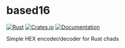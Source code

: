 # based16

[![Rust](https://github.com/DoumanAsh/based16/actions/workflows/rust.yml/badge.svg)](https://github.com/DoumanAsh/based16/actions/workflows/rust.yml)
[![Crates.io](https://img.shields.io/crates/v/based16.svg)](https://crates.io/crates/based16)
[![Documentation](https://docs.rs/based16/badge.svg)](https://docs.rs/crate/based16/)

Simple HEX encoder/decoder for Rust chads
